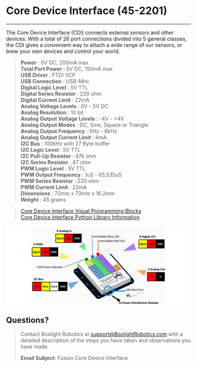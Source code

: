 # **Core Device Interface (45-2201)**
-----
The Core Device Interface (CDI) connects external sensors and other devices. With a total of 26 port connections divided into 5 general classes, the CDI gives a convenient way to attach a wide range of our sensors, or brew your own devices and control your world.

>**Power** : 5V DC, 200mA max  
>**Total Port Power** : 5V DC, 150mA max  
>**USB Driver** : FTDI VCP  
>**USB Connection** : USB-Mini  
>**Digital Logic Level** : 5V TTL  
>**Digital Series Resistor** : 220 ohm  
>**Digital Current Limit** : 22mA  
>**Analog Voltage Levels** : 0V - 5V DC  
>**Analog Resolution** : 10 bit  
>**Analog Output Voltage Levels** : -4V - +4V  
>**Analog Output Modes** : DC, Sine, Square or Triangle  
>**Analog Output Frequency** : 0Hz - 8kHz  
>**Analog Output Current Limit** : 4mA  
>**I2C Bus** : 100kHz with 27 Byte buffer  
>**I2C Logic Level** : 5V TTL  
>**I2C Pull-Up Resistor** : 47k ohm  
>**I2C Series Resistor** : 47 ohm  
>**PWM Logic Level** : 5V TTL  
>**PWM Output Frequency** : 1uS - 65,535uS  
>**PWM Series Resistor** : 220 ohm  
>**PWM Current Limit** : 22mA  
>**Dimensions** : 72mm x 73mm x 16.2mm  
>**Weight** : 45 grams

>[Core Device Interface Visual Programming Blocks](Blk_Core_Device_Interface.md)  
>[Core Device Interface Python Library Information](Py_Core_Device_Interface.md)  

![](img/Core_Control/45-2201_wiring.png)

## **Questions?**
>Contact Boxlight Robotics at [support@BoxlightRobotics.com](mailto:support@BoxlightRobotics.com) with a detailed description of the steps you have taken and observations you have made.
>
>**Email Subject**: Fusion Core Device Interface